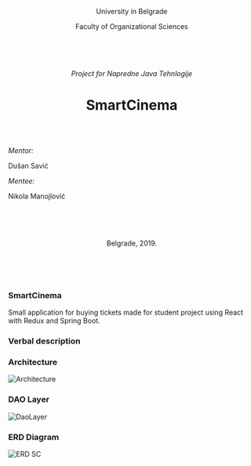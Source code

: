 <p align="center"> University in Belgrade </p>
<p align="center"> Faculty of Organizational Sciences </p>
<br/>
<br/>
<br/>
<p align="center"> <i>Project for Napredne Java Tehnlogije</i> </p>
<h1 align="center"> SmartCinema </h1>
<br/>
<br/>
<p align="left"> <i>Mentor:</i> </p>
<p align="left"> Dušan Savić </p>
<p align="left"> <i>Mentee:</i> </p>
<p align="left"> Nikola Manojlović </p>
<br/>
<br/>
<br/>
<p align="center"> Belgrade, 2019. </p>
<br/>
<br/>
<br/>

### SmartCinema ###

Small application for buying tickets made for student project using React with Redux and Spring Boot.

### Verbal description ###


### Architecture ###

![Architecture](https://user-images.githubusercontent.com/17787973/56470323-189d6500-6445-11e9-9a3d-056522dd3919.png)

### DAO Layer  ###

![DaoLayer](https://user-images.githubusercontent.com/17787973/56470617-a9c20b00-6448-11e9-99c2-cfbd6b773610.png)

### ERD Diagram ###

![ERD SC](https://user-images.githubusercontent.com/17787973/56470150-0f12fd80-6443-11e9-9917-0a347f451107.png)
